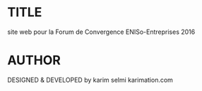 
# TITLE 
site web pour la Forum de Convergence ENISo-Entreprises 2016

# AUTHOR
DESIGNED & DEVELOPED by karim selmi
karimation.com

